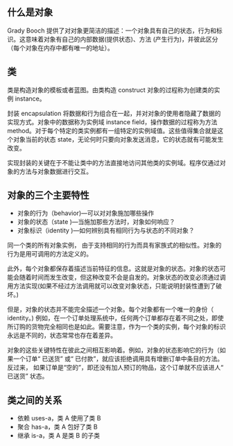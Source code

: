 ## 什么是对象

Grady Booch 提供了对对象更简洁的描述：一个对象具有自己的状态，行为和标识。这意味着对象有自己的内部数据(提供状态)、方法 (产生行为)，并彼此区分（每个对象在内存中都有唯一的地址）。

## 类

类是构造对象的模板或者蓝图。由类构造 construct 对象的过程称为创建类的实例 instance。

封装 encapsulation 将数据和行为组合在一起，并对对象的使用者隐藏了数据的实现方式。对象中的数据称为实例域 instance field，操作数据的过程称为方法 method。对于每个特定的类实例都有一组特定的实例域值。这些值得集合就是这个对象当前的状态 state，无论何时只要向对象发送消息，它的状态就有可能发生改变。

实现封装的关键在于不能让类中的方法直接地访问其他类的实例域。程序仅通过对象的方法与对象数据进行交互。

## 对象的三个主要特性

- 对象的行为（behavior)—可以对对象施加哪些操作
- 对象的状态（state )—当施加那些方法时，对象如何响应？
- 对象标识（identity )—如何辨别具有相同行为与状态的不同对象？

同一个类的所有对象实例， 由于支持相同的行为而具有家族式的相似性。对象的行为是用可调用的方法定义的。

此外，每个对象都保存着描述当前特征的信息。这就是对象的状态。对象的状态可能会随着时间而发生改变，但这种改变不会是自发的。对象状态的改变必须通过调用方法实现(如果不经过方法调用就可以改变对象状态，只能说明封装性遭到了破坏。)

但是，对象的状态并不能完全描述一个对象。每个对象都有一个唯一的身份（ identity。) 例如，在一个订单处理系统中，任何两个订单都存在着不同之处，即使所订购的货物完全相同也是如此。需要注意，作为一个类的实例，每个对象的标识永远是不同的，状态常常也存在着差异。

对象的这些关键特性在彼此之间相互影响着。例如，对象的状态影响它的行为（如果一个订单“ 已送货” 或“ 已付款”，就应该拒绝调用具有增删订单中条目的方法。反过来， 如果订单是“空的”，即还没有加人预订的物品，这个订单就不应该进人“ 已送货” 状态。

## 类之间的关系

- 依赖 uses-a，类 A 使用了类 B
- 聚合 has-a，类 A 包好了类 B
- 继承 is-a，类 A 是类 B 的子类
